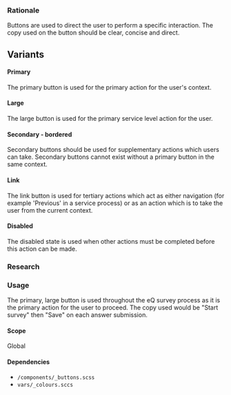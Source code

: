 ### Rationale
Buttons are used to direct the user to perform a specific interaction. The copy used on the button should be clear, concise and direct.

## Variants

#### Primary
The primary button is used for the primary action for the user's context.

#### Large
The large button is used for the primary service level action for the user.

#### Secondary - bordered
Secondary buttons should be used for supplementary actions which users can take. Secondary buttons cannot exist without a primary button in the same context.

#### Link
The link button is used for tertiary actions which act as either navigation (for example 'Previous' in a service process) or as an action which is to take the user from the current context.

#### Disabled
The disabled state is used when other actions must be completed before this action can be made.

### Research

### Usage
The primary, large button is used throughout the eQ survey process as it is the primary action for the user to proceed. The copy used would be "Start survey" then "Save" on each answer submission.

#### Scope
Global

#### Dependencies
* `/components/_buttons.scss`
* `vars/_colours.sccs`
